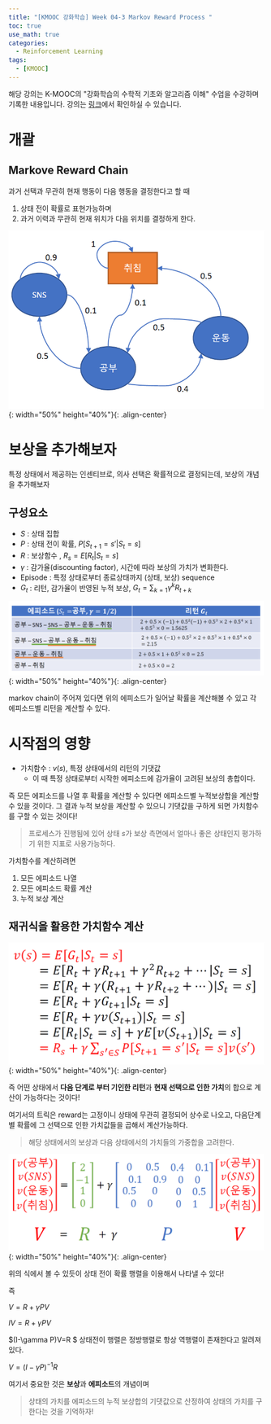 ```yaml
---
title: "[KMOOC 강화학습] Week 04-3 Markov Reward Process "
toc: true
use_math: true
categories:
  - Reinforcement Learning
tags:
  - [KMOOC]
---
```


해당 강의는 K-MOOC의 "강화학습의 수학적 기초와 알고리즘 이해" 수업을 수강하며 기록한 내용입니다. 강의는 [링크](http://www.kmooc.kr/courses/course-v1:KoreaUnivK+ku_ai_002+2020_A44/course/)에서 확인하실 수 있습니다.


# 개괄

## Markove Reward Chain

과거 선택과 무관히 현재 행동이 다음 행동을 결정한다고 할 때 

1. 상태 전이 확률로 표현가능하며
2. 과거 이력과 무관히 현재 위치가 다음 위치를 결정하게 한다.

![사진](/assets/images/RL/w04-03-01.PNG){: width="50%" height="40%"}{: .align-center}

# 보상을 추가해보자

특정 상태에서 제공하는 인센티브로, 의사 선택은 확률적으로 결정되는데, 보상의 개념을 추가해보자

## 구성요소

- $S$ : 상태 집합
- $P$ : 상태 전이 확률, $P[S_{t+1}=s'|S_{t}=s]$
- $R$ : 보상함수 , $R_{s}=E[R_{t}|S_{t}=s]$
- $\gamma$ : 감가율(discounting factor), 시간에 따라 보상의 가치가 변화한다.
- Episode : 특정 상태로부터 종료상태까지 (상태, 보상) sequence
- $G_{t}$ : 리턴, 감가율이 반영된 누적 보상, $G_{t} = \sum_{k=1} \gamma^{k}R_{t+k}$


![사진](/assets/images/RL/w04-03-02.PNG){: width="50%" height="40%"}{: .align-center}

markov chain이 주어져 있다면 위의 에피소드가 일어날 확률을 계산해볼 수 있고 각 에피소드별 리턴을 계산할 수 있다.

# 시작점의 영향

- 가치함수 : $v(s)$, 특정 상태에서의 리턴의 기댓값
  - 이 때 특정 상태로부터 시작한 에피소드에 감가율이 고려된 보상의 총합이다.

즉 모든 에피소드를 나열 후 확률을 계산할 수 있다면 에피소드별 누적보상합을 계산할 수 있을 것이다. 그 결과 누적 보상을 계산할 수 있으니 기댓값을 구하게 되면 가치함수를 구할 수 있는 것이다!

> 프로세스가 진행됨에 있어 상태 $s$가 보상 측면에서 얼마나 좋은 상태인지 평가하기 위한 지표로 사용가능하다.

가치함수를 계산하려면 
1. 모든 에피소드 나열
2. 모든 에피소드 확률 계산
3. 누적 보상 계산

## 재귀식을 활용한 가치함수 계산

![사진](/assets/images/RL/w04-03-03.PNG){: width="50%" height="40%"}{: .align-center}

즉 어떤 상태에서 **다음 단계로 부터 기인한 리턴**과 **현재 선택으로 인한 가치**의 합으로 계산이 가능하다는 것이다!

여기서의 트릭은 reward는 고정이니 상태에 무관히 결정되어 상수로 나오고, 다음단계별 확률에 그 선택으로 인한 가치값들을 곱해서 계산가능하다.

> 해당 상태에서의 보상과 다음 상태에서의 가치들의 가중합을 고려한다. 

![사진](/assets/images/RL/w04-03-04.PNG){: width="50%" height="40%"}{: .align-center}

위의 식에서 볼 수 있듯이 상태 전이 확률 행렬을 이용해서 나타낼 수 있다!

즉

$V=R + \gamma PV$

$IV=R + \gamma PV$

$(I-\gamma P)V=R $ 상태전이 행렬은 정방행렬로 항상 역행렬이 존재한다고 알려져 있다.

$V=(I-\gamma P)^{-1}R$ 

여기서 중요한 것은 **보상**과 **에피소드**의 개념이며 

> 상태의 가치를 에피소드의 누적 보상합의 기댓값으로 산정하여 상태의 가치를 구한다는 것을 기억하자!
